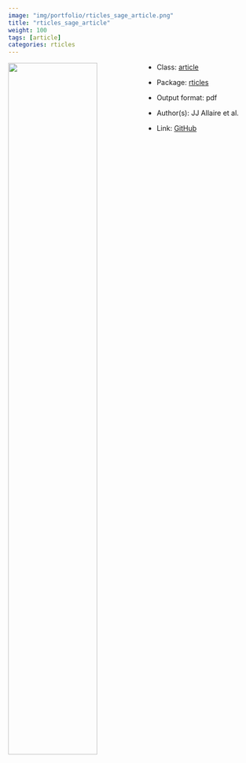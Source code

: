 ```yaml
---
image: "img/portfolio/rticles_sage_article.png"
title: "rticles_sage_article"
weight: 100
tags: [article]
categories: rticles
---
```




<!--more-->

<p><a href="../../img/portfolio/rticles_sage_article.png"><img class = "jf-image-shadow" src="../../img/portfolio/rticles_sage_article.png" style="display: block; margin: auto;" width="60%"  align="left"></a></p>

- Class: [article](../../tags/article)
- Package: [rticles](rticles)
- Output format: pdf

- Author(s): JJ Allaire et al.
- Link: [GitHub](https://github.com/rstudio/rticles)


